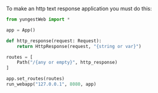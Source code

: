 To make an http text response application you must do this:

```python 
from yungestWeb import *

app = App()

def http_response(request: Request):
    return HttpResponse(request, "{string or var}")

routes = [
    Path("/{any or empty}", http_response)
]

app.set_routes(routes)
run_webapp("127.0.0.1", 8080, app)
```